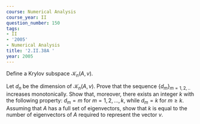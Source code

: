 ```yaml
---
course: Numerical Analysis
course_year: II
question_number: 150
tags:
- II
- '2005'
- Numerical Analysis
title: '2.II.38A '
year: 2005
---
```



Define a Krylov subspace $\mathcal{K}_{n}(A, v)$.

Let $d_{n}$ be the dimension of $\mathcal{K}_{n}(A, v)$. Prove that the sequence $\left\{d_{m}\right\}_{m=1,2, . .}$ increases monotonically. Show that, moreover, there exists an integer $k$ with the following property: $d_{m}=m$ for $m=1,2, \ldots, k$, while $d_{m}=k$ for $m \geqslant k$. Assuming that $A$ has a full set of eigenvectors, show that $k$ is equal to the number of eigenvectors of $A$ required to represent the vector $v$.